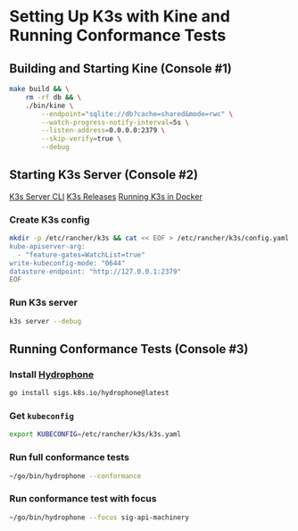 # Setting Up K3s with Kine and Running Conformance Tests

## Building and Starting Kine (Console #1)

```bash
make build && \
    rm -rf db && \
    ./bin/kine \
        --endpoint="sqlite://db?cache=shared&mode=rwc" \
        --watch-progress-notify-interval=5s \
        --listen-address=0.0.0.0:2379 \
        --skip-verify=true \
        --debug
```

## Starting K3s Server (Console #2)

[K3s Server CLI](https://docs.k3s.io/cli/server)
[K3s Releases](https://github.com/k3s-io/k3s/releases)
[Running K3s in Docker](https://docs.k3s.io/advanced#running-k3s-in-docker)

### Create K3s config

```bash
mkdir -p /etc/rancher/k3s && cat << EOF > /etc/rancher/k3s/config.yaml
kube-apiserver-arg:
  - "feature-gates=WatchList=true"
write-kubeconfig-mode: "0644"
datastore-endpoint: "http://127.0.0.1:2379"
EOF
```

### Run K3s server

```bash
k3s server --debug
```

## Running Conformance Tests (Console #3)

### Install [Hydrophone](https://github.com/kubernetes-sigs/hydrophone)

```bash
go install sigs.k8s.io/hydrophone@latest
```

### Get `kubeconfig`

```bash
export KUBECONFIG=/etc/rancher/k3s/k3s.yaml
```

### Run full conformance tests

```bash
~/go/bin/hydrophone --conformance
```

### Run conformance test with focus

```bash
~/go/bin/hydrophone --focus sig-api-machinery
```
